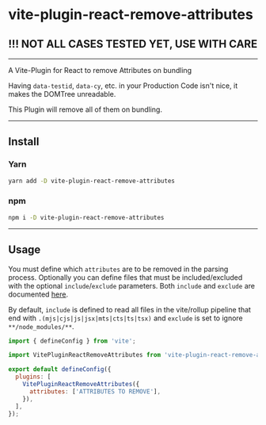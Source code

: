 # vite-plugin-react-remove-attributes

## !!! NOT ALL CASES TESTED YET, USE WITH CARE

---

A Vite-Plugin for React to remove Attributes on bundling

Having `data-testid`, `data-cy`, etc. in your Production Code isn't nice, it makes the DOMTree unreadable.

This Plugin will remove all of them on bundling.

---

## Install

### Yarn

```sh
yarn add -D vite-plugin-react-remove-attributes
```

### npm

```sh
npm i -D vite-plugin-react-remove-attributes
```

---

## Usage

You must define which `attributes` are to be removed in the parsing process. Optionally you can define files that must be included/excluded with the optional `include`/`exclude` parameters. Both `include` and `exclude` are documented [here](https://github.com/rollup/plugins/tree/master/packages/pluginutils#createfilter).

By default, `include` is defined to read all files in the vite/rollup pipeline that end with `.(mjs|cjs|js|jsx|mts|cts|ts|tsx)` and `exclude` is set to ignore `**/node_modules/**`.

```js
import { defineConfig } from 'vite';

import VitePluginReactRemoveAttributes from 'vite-plugin-react-remove-attributes';

export default defineConfig({
  plugins: [
    VitePluginReactRemoveAttributes({
      attributes: ['ATTRIBUTES TO REMOVE'],
    }),
  ],
});
```
